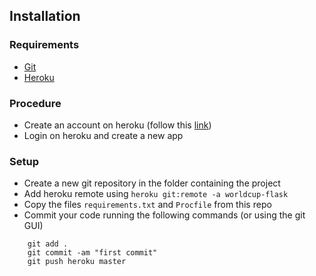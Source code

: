 ## Installation

### Requirements
- [Git](https://git-scm.com/book/en/v2/Getting-Started-Installing-Git)
- [Heroku](https://devcenter.heroku.com/articles/heroku-cli#download-and-install)

### Procedure
- Create an account on heroku (follow this [link](https://signup.heroku.com/login))
- Login on heroku and create a new app

### Setup
- Create a new git repository in the folder containing the project
-  Add heroku remote using `heroku git:remote -a worldcup-flask`
-  Copy the files `requirements.txt` and `Procfile` from this repo
-  Commit your code running the following commands (or using the git GUI)
```
    git add .
    git commit -am "first commit"
    git push heroku master
```